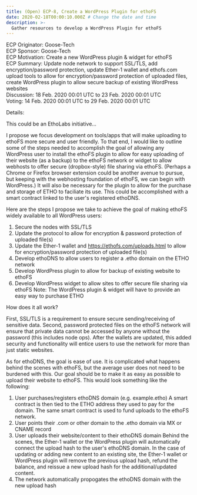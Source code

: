 ```yaml
---
title: (Open) ECP-8, Create a WordPress Plugin for ethoFS
date: 2020-02-18T00:00:10.000Z # Change the date and time
description: >-
  Gather resources to develop a WordPress Plugin for ethoFS
---
```


ECP Originator: Goose-Tech  
ECP Sponsor: Goose-Tech  
ECP Motivation: Create a new WordPress plugin & widget for ethoFS  
ECP Summary: Update node network to support SSL/TLS, add encryption/password protection, update Ether-1 wallet and ethofs.com upload tools to allow for encryption/password protection of uploaded files, create WordPress plugin to allow secure backup of existing WordPress websites  
Discussion: 18 Feb. 2020 00:01 UTC to 23 Feb. 2020 00:01 UTC  
Voting: 14 Feb. 2020 00:01 UTC to 29 Feb. 2020 00:01 UTC  

Details:

This could be an EthoLabs initiative...

I propose we focus development on tools/apps that will make uploading to ethoFS more secure and user friendly. To that end, I would like to outline some of the steps needed to accomplish the goal of allowing any WordPress user to install the ethoFS plugin to allow for easy uploading of their website (as a backup) to the ethoFS network or widget to allow webhosts to offer secure (dropbox-style) file sharing via ethoFS. (Perhaps a Chrome or Firefox browser extension could be another avenue to pursue, but keeping with the webhosting foundation of ethoFS, we can begin with WordPress.) It will also be necessary for the plugin to allow for the purchase and storage of ETHO to faciliate its use. This could be accomplished with a smart contract linked to the user's registered ethoDNS.

Here are the steps I propose we take to achieve the goal of making ethoFS widely available to all WordPress users:

1. Secure the nodes with SSL/TLS
2. Update the protocol to allow for encryption & password protection of uploaded file(s)
3. Update the Ether-1 wallet and https://ethofs.com/uploads.html to allow for encryption/password protection of uploaded file(s)
4. Develop ethoDNS to allow users to register a .etho domain on the ETHO network
5. Develop WordPress plugin to allow for backup of existing website to ethoFS
6. Develop WordPress widget to allow sites to offer secure file sharing via ethoFS
Note: The WordPress plugin & widget will have to provide an easy way to purchase ETHO

How does it all work?

First, SSL/TLS is a requirement to ensure secure sending/receiving of sensitive data. Second, password protected files on the ethoFS network will ensure that private data cannot be accessed by anyone without the password (this includes node ops). After the wallets are updated, this added security and functionality will entice users to use the network for more than just static websites.

As for ethoDNS, the goal is ease of use. It is complicated what happens behind the scenes with ethoFS, but the average user does not need to be burdened with this. Our goal should be to make it as easy as possible to upload their website to ethoFS. This would look something like the following:

1. User purchases/registers ethoDNS domain (e.g. example.etho)
A smart contract is then tied to the ETHO address they used to pay for the domain. The same smart contract is used to fund uploads to the ethoFS network.
2. User points their .com or other domain to the .etho domain via MX or CNAME record
3. User uploads their website/content to their ethoDNS domain
Behind the scenes, the Ether-1 wallet or the WordPress plugin will automatically connect the upload hash to the user's ethoDNS domain. In the case of updating or adding new content to an existing site, the Ether-1 wallet or WordPress plugin will remove the previous upload hash, refund the balance, and reissue a new upload hash for the additional/updated content.
4. The network automatically propogates the ethoDNS domain with the new upload hash
